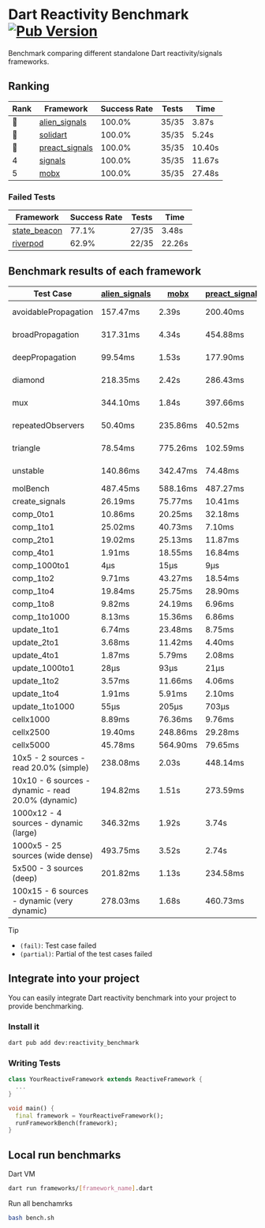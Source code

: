 # Dart Reactivity Benchmark [![Pub Version](https://img.shields.io/pub/v/reactivity_benchmark)](https://pub.dev/packages/reactivity_benchmark)

Benchmark comparing different standalone Dart reactivity/signals frameworks.

## Ranking

<!-- ranking start -->
| Rank | Framework | Success Rate | Tests | Time |
|------|-----------|--------------|-------|------|
| 🥇 | [alien_signals](https://github.com/medz/alien-signals-dart) | 100.0% | 35/35 | 3.87s |
| 🥈 | [solidart](https://github.com/nank1ro/solidart) | 100.0% | 35/35 | 5.24s |
| 🥉 | [preact_signals](https://pub.dev/packages/preact_signals) | 100.0% | 35/35 | 10.40s |
| 4 | [signals](https://github.com/rodydavis/signals.dart) | 100.0% | 35/35 | 11.67s |
| 5 | [mobx](https://github.com/mobxjs/mobx.dart) | 100.0% | 35/35 | 27.48s |

<!-- ranking end -->

### **Failed Tests**

<!-- fail start -->
| Framework | Success Rate | Tests | Time |
|-----------|--------------|-------|------|
| [state_beacon](https://github.com/jinyus/dart_beacon) | 77.1% | 27/35 | 3.48s |
| [riverpod](https://github.com/rrousselGit/riverpod) | 62.9% | 22/35 | 22.26s |

<!-- fail end -->

## Benchmark results of each framework

<!-- test-case start -->
| Test Case | [alien_signals](https://github.com/medz/alien-signals-dart) | [mobx](https://github.com/mobxjs/mobx.dart) | [preact_signals](https://pub.dev/packages/preact_signals) | [riverpod](https://github.com/rrousselGit/riverpod) | [signals](https://github.com/rodydavis/signals.dart) | [solidart](https://github.com/nank1ro/solidart) | [state_beacon](https://github.com/jinyus/dart_beacon) |
|---|---|---|---|---|---|---|---|
| avoidablePropagation | 157.47ms | 2.39s | 200.40ms | 1.42s | 214.36ms | 256.57ms | 153.51ms (fail) |
| broadPropagation | 317.31ms | 4.34s | 454.88ms | 82.57ms (fail) | 461.66ms | 456.12ms | 6.54ms (fail) |
| deepPropagation | 99.54ms | 1.53s | 177.90ms | 1.95s (fail) | 176.00ms | 141.57ms | 141.19ms (fail) |
| diamond | 218.35ms | 2.42s | 286.43ms | 2.58s (fail) | 282.85ms | 310.62ms | 187.72ms (fail) |
| mux | 344.10ms | 1.84s | 397.66ms | 561.71ms (fail) | 407.65ms | 404.30ms | 194.55ms (fail) |
| repeatedObservers | 50.40ms | 235.86ms | 40.52ms | 390.22ms (fail) | 46.30ms | 90.22ms | 52.63ms (fail) |
| triangle | 78.54ms | 775.26ms | 102.59ms | 936.50ms (fail) | 101.11ms | 95.98ms | 77.35ms (fail) |
| unstable | 140.86ms | 342.47ms | 74.48ms | 609.98ms (fail) | 77.24ms | 166.49ms | 345.03ms (fail) |
| molBench | 487.45ms | 588.16ms | 487.27ms | 11.31ms | 487.71ms | 500.95ms | 1.16ms |
| create_signals | 26.19ms | 75.77ms | 10.41ms | 23.91ms | 25.84ms | 52.55ms | 64.50ms |
| comp_0to1 | 10.86ms | 20.25ms | 32.18ms | 13.70ms | 11.49ms | 25.80ms | 60.77ms |
| comp_1to1 | 25.02ms | 40.73ms | 7.10ms | 27.86ms | 28.07ms | 50.59ms | 59.78ms |
| comp_2to1 | 19.02ms | 25.13ms | 11.87ms | 32.23ms | 9.13ms | 30.89ms | 40.72ms |
| comp_4to1 | 1.91ms | 18.55ms | 16.84ms | 7.33ms | 2.16ms | 12.24ms | 18.71ms |
| comp_1000to1 | 4μs | 15μs | 9μs | 6μs | 8μs | 14μs | 45μs |
| comp_1to2 | 9.71ms | 43.27ms | 18.54ms | 19.99ms | 21.18ms | 26.74ms | 50.06ms |
| comp_1to4 | 19.84ms | 25.75ms | 28.90ms | 23.09ms | 9.55ms | 14.71ms | 47.73ms |
| comp_1to8 | 9.82ms | 24.19ms | 6.96ms | 9.20ms | 9.00ms | 19.95ms | 47.75ms |
| comp_1to1000 | 8.13ms | 15.36ms | 6.86ms | 8.33ms | 6.93ms | 14.44ms | 42.37ms |
| update_1to1 | 6.74ms | 23.48ms | 8.75ms | 82.24ms | 10.92ms | 16.76ms | 6.01ms |
| update_2to1 | 3.68ms | 11.42ms | 4.40ms | 41.37ms | 5.21ms | 8.42ms | 3.10ms |
| update_4to1 | 1.87ms | 5.79ms | 2.08ms | 20.00ms | 2.75ms | 4.18ms | 1.56ms |
| update_1000to1 | 28μs | 93μs | 21μs | 204μs | 27μs | 42μs | 15μs |
| update_1to2 | 3.57ms | 11.66ms | 4.06ms | 42.90ms | 5.22ms | 8.57ms | 3.05ms |
| update_1to4 | 1.91ms | 5.91ms | 2.10ms | 20.25ms | 2.79ms | 4.21ms | 1.57ms |
| update_1to1000 | 55μs | 205μs | 703μs | 155μs | 46μs | 145μs | 439μs |
| cellx1000 | 8.89ms | 76.36ms | 9.76ms | N/A | 9.87ms | 12.04ms | 5.58ms |
| cellx2500 | 19.40ms | 248.86ms | 29.28ms | N/A | 34.60ms | 34.26ms | 25.30ms |
| cellx5000 | 45.78ms | 564.90ms | 79.65ms | N/A | 70.62ms | 104.20ms | 69.38ms |
| 10x5 - 2 sources - read 20.0% (simple) | 238.08ms | 2.03s | 448.14ms | 2.14s | 504.22ms | 327.86ms | 247.48ms |
| 10x10 - 6 sources - dynamic - read 20.0% (dynamic) | 194.82ms | 1.51s | 273.59ms | 1.46s (partial) | 282.13ms | 218.33ms | 196.14ms |
| 1000x12 - 4 sources - dynamic (large) | 346.32ms | 1.92s | 3.74s | 2.52s (partial) | 4.04s | 461.30ms | 345.68ms |
| 1000x5 - 25 sources (wide dense) | 493.75ms | 3.52s | 2.74s | 4.08s | 3.60s | 803.42ms | 512.21ms |
| 5x500 - 3 sources (deep) | 201.82ms | 1.13s | 234.58ms | 1.38s | 226.87ms | 227.79ms | 206.55ms |
| 100x15 - 6 sources - dynamic (very dynamic) | 278.03ms | 1.68s | 460.73ms | 1.76s (partial) | 491.81ms | 338.10ms | 260.40ms |

<!-- test-case end -->

> [!TIP]
> - `(fail)`: Test case failed
> - `(partial)`: Partial of the test cases failed

## Integrate into your project

You can easily integrate Dart reactivity benchmark into your project to provide benchmarking.

### Install it

```bash
dart pub add dev:reactivity_benchmark
```

### Writing Tests

```dart
class YourReactiveFramework extends ReactiveFramework {
  ...
}

void main() {
  final framework = YourReactiveFramework();
  runFrameworkBench(framework);
}
```

## Local run benchmarks

Dart VM
```bash
dart run frameworks/[framework_name].dart
```

Run all benchamrks
```bash
bash bench.sh
```
